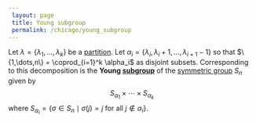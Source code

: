 ```yaml
---
 layout: page
 title: Young subgroup
 permalink: /chicago/young_subgroup
---
```

Let $\lambda = \{\lambda_1,\dots,\lambda_k\}$ be a [partition](https://mathgloss.github.io/MathGloss/chicago/partition_of_an_integer). Let $\alpha_i = \{\lambda_i, \lambda_i + 1, \dots, \lambda_{i+1} - 1\}$ so that $\{1,\dots,n\} = \coprod_{i=1}^k \alpha_i$ as disjoint subsets. Corresponding to this decomposition is the **Young [subgroup](https://mathgloss.github.io/MathGloss/chicago/subgroup)** of the [symmetric group](https://mathgloss.github.io/MathGloss/chicago/symmetric_group) $S_n$ given by $$S_{\alpha_1} \times \cdots \times S_{\alpha_k}$$ where $S_{\alpha_i} = \{\sigma\in S_n \mid \sigma(j) = j \text{ for all } j\notin \alpha_i\}$.